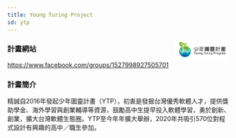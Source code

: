 ```yaml
---
title: Young Turing Project
id: ytp
---
```


<img src="/ytp_01.jpg" alt="YTP Logo" style="float: right; width: 25%;"> 

### 計畫網站

https://www.facebook.com/groups/1527998927505701

### 計畫簡介

精誠自2016年發起少年圖靈計畫（YTP），初衷是發掘台灣優秀軟體人才，提供獎助學金、海外學習與創業輔導等資源，鼓勵高中生提早投入軟體學習，勇於創新、創業，擴大台灣軟體生態圈。YTP至今年年擴大舉辦，2020年共吸引570位對程式設計有興趣的高中／職生參加。
